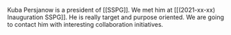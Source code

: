 Kuba Persjanow is a president of [[SSPG]].
We met him at [[(2021-xx-xx) Inauguration SSPG]].
He is really target and purpose oriented.
We are going to contact him with interesting collaboration initiatives.